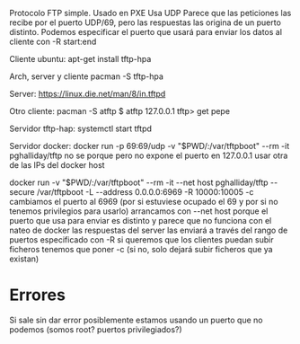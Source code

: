Protocolo FTP simple. Usado en PXE
Usa UDP
Parece que las peticiones las recibe por el puerto UDP/69, pero las respuestas las origina de un puerto distinto.
Podemos especificar el puerto que usará para enviar los datos al cliente con -R start:end

Cliente ubuntu:
apt-get install tftp-hpa

Arch, server y cliente
pacman -S tftp-hpa

Server:
https://linux.die.net/man/8/in.tftpd


Otro cliente:
pacman -S atftp
$ atftp 127.0.0.1
tftp> get pepe


Servidor tftp-hap:
systemctl start tftpd

Servidor docker:
docker run -p 69:69/udp -v "$PWD/:/var/tftpboot" --rm -it pghalliday/tftp
  no se porque pero no expone el puerto en 127.0.0.1
  usar otra de las IPs del docker host

docker run -v "$PWD/:/var/tftpboot" --rm -it --net host pghalliday/tftp --secure /var/tftpboot -L --address 0.0.0.0:6969 -R 10000:10005 -c
  cambiamos el puerto al 6969 (por si estuviese ocupado el 69 y por si no tenemos privilegios para usarlo)
  arrancamos con --net host porque el puerto que usa para enviar es distinto y parece que no funciona con el nateo de docker
  las respuestas del server las enviará a través del rango de puertos especificado con -R
  si queremos que los clientes puedan subir ficheros tenemos que poner -c (si no, solo dejará subir ficheros que ya existan)


# Errores
Si sale sin dar error posiblemente estamos usando un puerto que no podemos (somos root? puertos privilegiados?)
